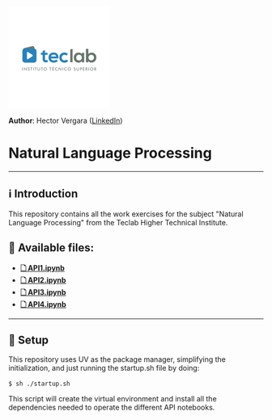 <img src="./assets/img/teclab_logo.png" alt="Teclab logo" width="200">

**Author**: Hector Vergara ([LinkedIn](https://www.linkedin.com/in/hector-vergara/))

# Natural Language Processing

---

## ℹ️ Introduction

This repository contains all the work exercises for the subject "Natural Language Processing" from the Teclab Higher Technical Institute.

## 📂 Available files:

- [**🗋 API1.ipynb**](https://github.com/hhvergara/nlp_apis/blob/main/API1.ipynb)
- [**🗋 API2.ipynb**](https://github.com/hhvergara/nlp_apis/blob/main/API2.ipynb)
- [**🗋 API3.ipynb**](https://github.com/hhvergara/nlp_apis/blob/main/API3.ipynb)
- [**🗋 API4.ipynb**](https://github.com/hhvergara/nlp_apis/blob/main/API4.ipynb)

---

## 🚀 Setup

This repository uses UV as the package manager, simplifying the initialization, and just running the startup.sh file by doing:

```shell
$ sh ./startup.sh
```

This script will create the virtual environment and install all the dependencies needed to operate the different API notebooks.